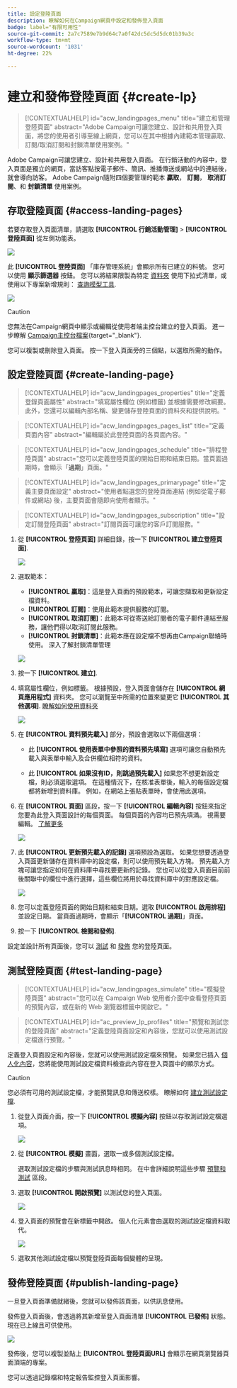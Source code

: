 ```yaml
---
title: 設定登陸頁面
description: 瞭解如何在Campaign網頁中設定和發佈登入頁面
badge: label="有限可用性"
source-git-commit: 2a7c7589e7b9d64c7a0f42dc5dc5d5dc01b39a3c
workflow-type: tm+mt
source-wordcount: '1031'
ht-degree: 22%

---
```


# 建立和發佈登陸頁面 {#create-lp}

>[!CONTEXTUALHELP]
>id="acw_landingpages_menu"
>title="建立和管理登陸頁面"
>abstract="Adobe Campaign可讓您建立、設計和共用登入頁面，將您的使用者引導至線上網頁，您可以在其中根據內建範本管理贏取、訂閱/取消訂閱和封鎖清單使用案例。"

Adobe Campaign可讓您建立、設計和共用登入頁面。 在行銷活動的內容中，登入頁面是獨立的網頁，當訪客點按電子郵件、簡訊、推播傳送或網站中的連結後，就會導向訪客。 Adobe Campaign隨附四個要管理的範本 **贏取**， **訂閱**， **取消訂閱**、和 **封鎖清單** 使用案例。

## 存取登陸頁面 {#access-landing-pages}

若要存取登入頁面清單，請選取 **[!UICONTROL 行銷活動管理]** > **[!UICONTROL 登陸頁面]** 從左側功能表。

![](assets/lp-inventory.png)

此 **[!UICONTROL 登陸頁面]** 「庫存管理系統」會顯示所有已建立的料號。 您可以使用 **顯示篩選器** 按鈕。 您可以將結果限製為特定 [資料夾](../get-started/permissions.md#folders) 使用下拉式清單，或使用以下專案新增規則： [查詢模型工具](../query/query-modeler-overview.md).

![](assets/lp-inventory-filter.png)

<!--From this list, you can access the [landing page Live report](../reports/lp-report-live.md) or [landing page Global report](../reports/lp-report-global.md) for published items.-->

>[!CAUTION]
>
>您無法在Campaign網頁中顯示或編輯從使用者端主控台建立的登入頁面。 進一步瞭解 [Campaign主控台檔案](https://experienceleague.adobe.com/docs/campaign/campaign-v8/content/webapps.html){target="_blank"}.

<!--If you unpublish a landing page which is referenced in a message, the link to the landing page will be broken and an error page will be displayed. You cannot delete a published landing page. To delete it, you must first unpublish it.-->

您可以複製或刪除登入頁面。 按一下登入頁面旁的三個點，以選取所需的動作。

## 設定登陸頁面 {#create-landing-page}

>[!CONTEXTUALHELP]
>id="acw_landingpages_properties"
>title="定義登錄頁面屬性"
>abstract="填寫屬性欄位 (例如標籤) 並根據需要修改綱要。此外，您還可以編輯內部名稱、變更儲存登陸頁面的資料夾和提供說明。"

>[!CONTEXTUALHELP]
>id="acw_landingpages_pages_list"
>title="定義頁面內容"
>abstract="編輯屬於此登陸頁面的各頁面內容。"

>[!CONTEXTUALHELP]
>id="acw_landingpages_schedule"
>title="排程登陸頁面"
>abstract="您可以定義登陸頁面的開始日期和結束日期。當頁面過期時，會顯示「**過期**」頁面。"


>[!CONTEXTUALHELP]
>id="acw_landingpages_primarypage"
>title="定義主要頁面設定"
>abstract="使用者點選您的登陸頁面連結 (例如從電子郵件或網站) 後，主要頁面會隨即向使用者顯示。"

>[!CONTEXTUALHELP]
>id="acw_landingpages_subscription"
>title="設定訂閱登陸頁面"
>abstract="訂閱頁面可讓您的客戶訂閱服務。"

<!--The main steps to create landing pages are as follows:

![](assets/lp-creation-process.png)-->

1. 從 **[!UICONTROL 登陸頁面]** 詳細目錄，按一下 **[!UICONTROL 建立登陸頁面]**.

   ![](assets/lp-create-button.png)

1. 選取範本：
   * **[!UICONTROL 贏取]**：這是登入頁面的預設範本，可讓您擷取和更新設定檔資料。
   * **[!UICONTROL 訂閱]**：使用此範本提供服務的訂閱。
   * **[!UICONTROL 取消訂閱]**：此範本可從寄送給訂閱者的電子郵件連結至服務，讓他們得以取消訂閱此服務。
   * **[!UICONTROL 封鎖清單]**：此範本應在設定檔不想再由Campaign聯絡時使用。 深入了解封鎖清單管理

   ![](assets/lp-templates.png)

1. 按一下 **[!UICONTROL 建立]**.

1. 填寫屬性欄位，例如標籤。 根據預設，登入頁面會儲存在 **[!UICONTROL 網頁應用程式]** 資料夾。 您可以瀏覽至中所需的位置來變更它 **[!UICONTROL 其他選項]**. [瞭解如何使用資料夾](../get-started/permissions.md#folders)

   ![](assets/lp-properties.png)

1. 在 **[!UICONTROL 資料預先載入]** 部分，預設會選取以下兩個選項：

   * 此 **[!UICONTROL 使用表單中參照的資料預先填寫]** 選項可讓您自動預先載入與表單中輸入及合併欄位相符的資料。

   * 此 **[!UICONTROL 如果沒有ID，則跳過預先載入]** 如果您不想更新設定檔，則必須選取選項。 在這種情況下，在核准表單後，輸入的每個設定檔都將新增到資料庫。 例如，在網站上張貼表單時，會使用此選項。

1. 在 **[!UICONTROL 頁面]** 區段，按一下 **[!UICONTROL 編輯內容]** 按鈕來指定您要為此登入頁面設計的每個頁面。 每個頁面的內容均已預先填滿。 視需要編輯。 [了解更多](lp-content.md)

   ![](assets/lp-pages.png)

1. 此 **[!UICONTROL 更新預先載入的記錄]** 選項預設為選取。 如果您想要透過登入頁面更新儲存在資料庫中的設定檔，則可以使用預先載入方塊。 預先載入方塊可讓您指定如何在資料庫中尋找要更新的記錄。 您也可以從登入頁面目前前後關聯中的欄位中進行選擇，這些欄位將用於尋找資料庫中的對應設定檔。

   ![](assets/lp-storage-schedule.png)

1. 您可以定義登陸頁面的開始日期和結束日期。選取 **[!UICONTROL 啟用排程]** 並設定日期。 當頁面過期時，會顯示「**[!UICONTROL 過期]**」頁面。

1. 按一下 **[!UICONTROL 檢閱和發佈]**.

設定並設計所有頁面後，您可以 [測試](#test-landing-page) 和 [發佈](#publish-landing-page) 您的登陸頁面。

## 測試登陸頁面 {#test-landing-page}

>[!CONTEXTUALHELP]
>id="acw_landingpages_simulate"
>title="模擬登陸頁面"
>abstract="您可以在 Campaign Web 使用者介面中查看登陸頁面的預覽內容，或在新的 Web 瀏覽器標籤中開啟它。"

>[!CONTEXTUALHELP]
>id="ac_preview_lp_profiles"
>title="預覽和測試您的登陸頁面"
>abstract="定義登陸頁面設定和內容後，您就可以使用測試設定檔進行預覽。"

定義登入頁面設定和內容後，您就可以使用測試設定檔來預覽。 如果您已插入 [個人化內容](../personalization/gs-personalization.md)，您將能使用測試設定檔資料檢查此內容在登入頁面中的顯示方式。

>[!CAUTION]
>
>您必須有可用的測試設定檔，才能預覽訊息和傳送校樣。 瞭解如何 [建立測試設定檔](../audience/test-profiles.md).

1. 從登入頁面介面，按一下 **[!UICONTROL 模擬內容]** 按鈕以存取測試設定檔選項。

   ![](assets/lp-simulate-content.png)

1. 從 **[!UICONTROL 模擬]** 畫面，選取一或多個測試設定檔。

   選取測試設定檔的步驟與測試訊息時相同。 在中會詳細說明這些步驟 [預覽和測試](../preview-test/preview-test.md) 區段。

1. 選取 **[!UICONTROL 開啟預覽]** 以測試您的登入頁面。

   ![](assets/lp-open-preview.png)

1. 登入頁面的預覽會在新標籤中開啟。 個人化元素會由選取的測試設定檔資料取代。

   ![](assets/lp-preview.png)

1. 選取其他測試設定檔以預覽登陸頁面每個變體的呈現。

<!--Can you preview Confirmation/Error/Expiration pages?-->

## 發佈登陸頁面 {#publish-landing-page}

一旦登入頁面準備就緒後，您就可以發佈該頁面，以供訊息使用。

發佈登入頁面後，會透過將其新增至登入頁面清單 **[!UICONTROL 已發佈]** 狀態。 現在已上線且可供使用。

![](assets/lp-published.png)

發佈後，您可以複製並貼上 **[!UICONTROL 登陸頁面URL]** 會顯示在網頁瀏覽器頁面頂端的專案。

您可以透過記錄檔和特定報告監控登入頁面影響。
